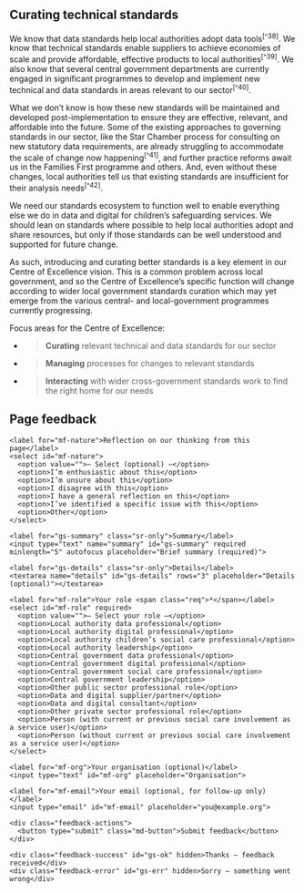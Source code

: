 ## Curating technical standards 

We know that data standards help local authorities adopt data tools<sup>[^38]</sup>. We know that technical standards enable suppliers to achieve economies of scale and provide affordable, effective products to local authorities<sup>[^39]</sup>. We also know that several central government departments are currently engaged in significant programmes to develop and implement new technical and data standards in areas relevant to our sector<sup>[^40]</sup>.

What we don’t know is how these new standards will be maintained and developed post-implementation to ensure they are effective, relevant, and affordable into the future. Some of the existing approaches to governing standards in our sector, like the Star Chamber process for consulting on new statutory data requirements, are already struggling to accommodate the scale of change now happening<sup>[^41]</sup>, and further practice reforms await us in the Families First programme and others. And, even without these changes, local authorities tell us that existing standards are insufficient for their analysis needs<sup>[^42]</sup>.  

We need our standards ecosystem to function well to enable everything else we do in data and digital for children’s safeguarding services. We should lean on standards where possible to help local authorities adopt and share resources, but only if those standards can be well understood and supported for future change.

As such, introducing and curating better standards is a key element in our Centre of Excellence vision. This is a common problem across local government, and so the Centre of Excellence’s specific function will change according to wider local government standards curation which may yet emerge from the various central- and local-government programmes currently progressing.

Focus areas for the Centre of Excellence:

- > **Curating** relevant technical and data standards for our sector

- > **Managing** processes for changes to relevant standards

- > **Interacting** with wider cross-government standards work to find the right home for our needs



<!--- feedback form only below here -->


<div class="feedback-section feedback-compact" id="sheets">
  <h2>Page feedback</h2>
  <form id="gs-form">
    <input type="hidden" name="page" id="gs-page">
    <input type="text" name="hp_field" id="hp_field" style="display:none" tabindex="-1" autocomplete="off">

    <label for="mf-nature">Reflection on our thinking from this page</label>
    <select id="mf-nature">
      <option value="">— Select (optional) —</option>
      <option>I’m enthusiastic about this</option>
      <option>I’m unsure about this</option>
      <option>I disagree with this</option>
      <option>I have a general reflection on this</option>
      <option>I’ve identified a specific issue with this</option>
      <option>Other</option>
    </select>
    
    <label for="gs-summary" class="sr-only">Summary</label>
    <input type="text" name="summary" id="gs-summary" required minlength="5" autofocus placeholder="Brief summary (required)">

    <label for="gs-details" class="sr-only">Details</label>
    <textarea name="details" id="gs-details" rows="3" placeholder="Details (optional)"></textarea>

    <label for="mf-role">Your role <span class="req">*</span></label>
    <select id="mf-role" required>
      <option value="">— Select your role —</option>
      <option>Local authority data professional</option>
      <option>Local authority digital professional</option>
      <option>Local authority children’s social care professional</option>
      <option>Local authority leadership</option>
      <option>Central government data professional</option>
      <option>Central government digital professional</option>
      <option>Central government social care professional</option>
      <option>Central government leadership</option>
      <option>Other public sector professional role</option>
      <option>Data and digital supplier/partner</option>
      <option>Data and digital consultant</option>
      <option>Other private sector professional role</option>
      <option>Person (with current or previous social care involvement as a service user)</option>
      <option>Person (without current or previous social care involvement as a service user)</option>
    </select>

    <label for="mf-org">Your organisation (optional)</label>
    <input type="text" id="mf-org" placeholder="Organisation">

    <label for="mf-email">Your email (optional, for follow-up only)</label>
    <input type="email" id="mf-email" placeholder="you@example.org">

    <div class="feedback-actions">
      <button type="submit" class="md-button">Submit feedback</button>
    </div>

    <div class="feedback-success" id="gs-ok" hidden>Thanks — feedback received</div>
    <div class="feedback-error" id="gs-err" hidden>Sorry — something went wrong</div>
  </form>
</div>

